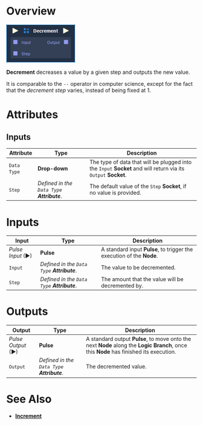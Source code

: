# Overview

![The Decrement Node.](../../.gitbook/assets/node-decrement.png)

**Decrement** decreases a value by a given step and outputs the new value. 

It is comparable to the `--` operator in computer science, except for the fact that the *decrement step* varies, instead of being fixed at 1.

# Attributes

## Inputs

|Attribute|Type|Description|
|---|---|---|
|`Data Type`|**Drop-down**|The type of data that will be plugged into the `Input` **Socket** and will return via its `Output` **Socket**.|
|`Step`|*Defined in the `Data Type` **Attribute***.|The default value of the `Step` **Socket**, if no value is provided.|

# Inputs

|Input|Type|Description|
|---|---|---|
|*Pulse Input* (►)|**Pulse**|A standard input **Pulse**, to trigger the execution of the **Node**.|
|`Input`|*Defined in the `Data Type` **Attribute***.|The value to be decremented.|
|`Step`|*Defined in the `Data Type` **Attribute***.|The amount that the value will be decremented by.|

# Outputs

|Output|Type|Description|
|---|---|---|
|*Pulse Output* (►)|**Pulse**|A standard output **Pulse**, to move onto the next **Node** along the **Logic Branch**, once this **Node** has finished its execution.|
|`Output`|*Defined in the `Data Type` **Attribute***.|The decremented value.|

# See Also

- [**Increment**](increment.md)